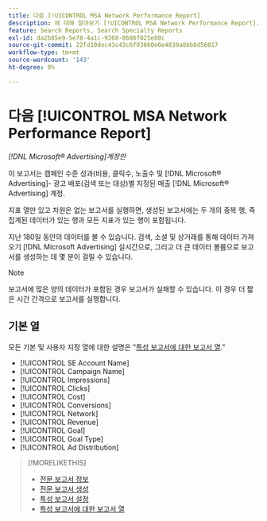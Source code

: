 ```yaml
---
title: 다음 [!UICONTROL MSA Network Performance Report]
description: 에 대해 알아보기 [!UICONTROL MSA Network Performance Report].
feature: Search Reports, Search Specialty Reports
exl-id: da2b85e9-5e78-4a1c-9268-8686f025e80c
source-git-commit: 22fd10dec43c43c6f03860e6e4839a8bb8d56017
workflow-type: tm+mt
source-wordcount: '143'
ht-degree: 0%

---
```


# 다음 [!UICONTROL MSA Network Performance Report]

*[!DNL Microsoft® Advertising]계정만*

이 보고서는 캠페인 수준 성과(비용, 클릭수, 노출수 및 [!DNL Microsoft® Advertising]- 광고 배포(검색 또는 대상)별 지정된 매출 [!DNL Microsoft® Advertising] 계정.

지표 열만 있고 차원은 없는 보고서를 실행하면, 생성된 보고서에는 두 개의 중복 행, 즉 집계된 데이터가 있는 행과 모든 지표가 있는 행이 포함됩니다.

지난 180일 동안의 데이터를 볼 수 있습니다. 검색, 소셜 및 상거래를 통해 데이터 가져오기 [!DNL Microsoft Advertising] 실시간으로, 그리고 더 큰 데이터 볼륨으로 보고서를 생성하는 데 몇 분이 걸릴 수 있습니다.

>[!NOTE]
>
>보고서에 많은 양의 데이터가 포함된 경우 보고서가 실패할 수 있습니다. 이 경우 더 짧은 시간 간격으로 보고서를 실행합니다.

## 기본 열

모든 기본 및 사용자 지정 열에 대한 설명은 &quot;[특성 보고서에 대한 보고서 열](specialty-report-columns.md).&quot;

* [!UICONTROL SE Account Name]
* [!UICONTROL Campaign Name]
* [!UICONTROL Impressions]
* [!UICONTROL Clicks]
* [!UICONTROL Cost]
* [!UICONTROL Conversions]
* [!UICONTROL Network]
* [!UICONTROL Revenue]
* [!UICONTROL Goal]
* [!UICONTROL Goal Type]
* [!UICONTROL Ad Distribution]

>[!MORELIKETHIS]
>
>* [전문 보고서 정보](specialty-report-about.md)
>* [전문 보고서 생성](specialty-report-generate.md)
>* [특성 보고서 설정](specialty-report-settings.md)
>* [특성 보고서에 대한 보고서 열](specialty-report-columns.md)

